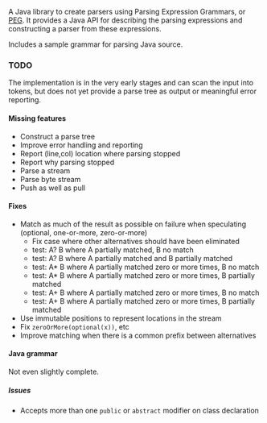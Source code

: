 A Java library to create parsers using Parsing Expression Grammars, or [PEG](https://en.wikipedia.org/wiki/Parsing_expression_grammar). It provides a Java API for describing the parsing expressions and constructing a parser from these expressions.

Includes a sample grammar for parsing Java source.

### TODO

The implementation is in the very early stages and can scan the input into tokens, but does not yet provide a parse tree as output or meaningful error reporting.

#### Missing features

- Construct a parse tree
- Improve error handling and reporting
- Report (line,col) location where parsing stopped
- Report why parsing stopped
- Parse a stream
- Parse byte stream
- Push as well as pull

#### Fixes

- Match as much of the result as possible on failure when speculating (optional, one-or-more, zero-or-more) 
    - Fix case where other alternatives should have been eliminated
    - test: A? B where A partially matched, B no match
    - test: A? B where A partially matched and B partially matched
    - test: A* B where A partially matched zero or more times, B no match
    - test: A* B where A partially matched zero or more times, B partially matched
    - test: A+ B where A partially matched zero or more times, B no match
    - test: A+ B where A partially matched zero or more times, B partially matched
- Use immutable positions to represent locations in the stream
- Fix `zeroOrMore(optional(x))`, etc
- Improve matching when there is a common prefix between alternatives

#### Java grammar

Not even slightly complete.

##### Issues

- Accepts more than one `public` or `abstract` modifier on class declaration
